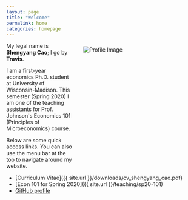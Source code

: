 ```yaml
---
layout: page
title: "Welcome"
permalink: home
categories: homepage
---
```


<html>
  <body>
    <style>
      @media only screen and (max-width: 767px) {
        .attributes {
          margin: 25px 25px 25px 25px;
          float: center;
          height: auto;
          width: auto;
        }
      }
      @media only screen and (min-width: 768px) {
        .attributes {
          margin: 10px 1px 1px 25px;
          float: right;
          height: 300px;
          width: 300px;
        }
      }
    </style>
    <div class="attributes">
      <img alt="Profile Image"
        src="{{ site.baseurl }}/assets/images/avatar.jpg">
    </div>
  </body>
</html>

My legal name is **Shengyang Cao**; I go by **Travis**.

I am a first-year economics Ph.D. student at University of Wisconsin-Madison. This semester (Spring 2020) I am one of the teaching assistants for Prof. Johnson's Economics 101 (Principles of Microeconomics) course. 

Below are some quick access links. You can also use the menu bar at the top to navigate around my website.

* [Curriculum Vitae]({{ site.url }}/downloads/cv_shengyang_cao.pdf)
* [Econ 101 for Spring 2020]({{ site.url }}/teaching/sp20-101)
* [GitHub profile](https://github.com/scaotravis/)
